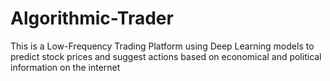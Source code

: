 # Algorithmic-Trader
This is a Low-Frequency Trading Platform using Deep Learning models to predict stock prices and suggest actions based on economical and political information on the internet
